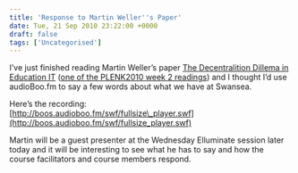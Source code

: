 ```yaml
---
title: 'Response to Martin Weller''s Paper'
date: Tue, 21 Sep 2010 23:22:00 +0000
draft: false
tags: ['Uncategorised']
---
```


I’ve just finished reading Martin Weller’s paper [The Decentralition Dillema in Education IT](http://nogoodreason.typepad.co.uk/no_good_reason/2010/01/the-centralisation-dilemma-in-educational-it.html) ([one of the PLENK2010 week 2 readings](http://ple.elg.ca/course/moodle/mod/wiki/view.php?id=60&page=Week+2)) and I thought I’d use audioBoo.fm to say a few words about what we have at Swansea.

Here’s the recording:  
[http://boos.audioboo.fm/swf/fullsize\_player.swf](http://boos.audioboo.fm/swf/fullsize_player.swf)

Martin will be a guest presenter at the Wednesday Elluminate session later today and it will be interesting to see what he has to say and how the course facilitators and course members respond.